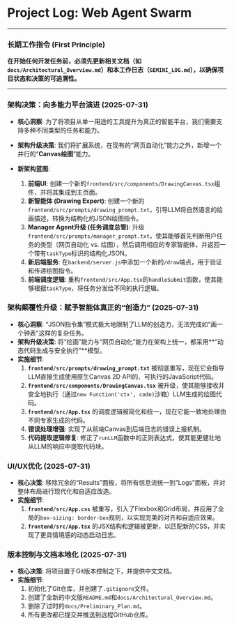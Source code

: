 # Project Log: Web Agent Swarm

---

### **长期工作指令 (First Principle)**

**在开始任何开发任务前，必须先更新相关文档（如`docs/Architectural_Overview.md`）和本工作日志（`GEMINI_LOG.md`），以确保项目状态和决策的可追溯性。**

---

### **架构决策：向多能力平台演进 (2025-07-31)**

*   **核心洞察**: 为了将项目从单一用途的工具提升为真正的智能平台，我们需要支持多种不同类型的任务和能力。

*   **架构升级决策**: 我们将扩展系统，在现有的“网页自动化”能力之外，新增一个并行的“**Canvas绘图**”能力。

*   **新架构蓝图**:
    1.  **前端UI**: 创建一个新的`frontend/src/components/DrawingCanvas.tsx`组件，并将其集成到主页面。
    2.  **新智能体 (Drawing Expert)**: 创建一个新的`frontend/src/prompts/drawing_prompt.txt`，引导LLM将自然语言的绘画描述，转换为结构化的JSON绘图指令。
    3.  **Manager Agent升级 (任务调度总管)**: 升级`frontend/src/prompts/manager_prompt.txt`，使其能够首先判断用户任务的类型（网页自动化 vs. 绘图），然后调用相应的专家智能体，并返回一个带有`taskType`标识的结构化JSON。
    4.  **新后端服务**: 在`backend/server.js`中添加一个新的`/draw`端点，用于验证和传递绘图指令。
    5.  **前端调度逻辑**: 重构`frontend/src/App.tsx`的`handleSubmit`函数，使其能够根据`taskType`，将任务分发给不同的执行逻辑。

### **架构颠覆性升级：赋予智能体真正的“创造力” (2025-07-31)**

*   **核心洞察**: “JSON指令集”模式极大地限制了LLM的创造力，无法完成如“画一个钟表”这样的复杂任务。
*   **架构升级决策**: 将“绘画”能力与“网页自动化”能力在架构上统一，都采用**“动态代码生成与安全执行”**模型。
*   **实施细节**:
    1.  **`frontend/src/prompts/drawing_prompt.txt`** 被彻底重写，现在它会指导LLM直接生成使用原生Canvas 2D API的、可执行的JavaScript代码。
    2.  **`frontend/src/components/DrawingCanvas.tsx`** 被升级，使其能够接收并安全地执行（通过`new Function('ctx', code)`沙箱）LLM生成的绘图代码。
    3.  **`frontend/src/App.tsx`** 的调度逻辑被简化和统一，现在它能一致地处理由不同专家生成的代码。
    4.  **错误处理增强**: 实现了从前端Canvas到后端日志的错误上报机制。
    5.  **代码提取逻辑修复**: 修正了`runLLM`函数中的正则表达式，使其能更健壮地从LLM的响应中提取代码块。

### **UI/UX优化 (2025-07-31)**

*   **核心决策**: 移除冗余的“Results”面板，将所有信息流统一到“Logs”面板，并对整体布局进行现代化和自适应改造。
*   **实施细节**:
    1.  **`frontend/src/App.css`** 被重写，引入了Flexbox和Grid布局，并应用了全局的`box-sizing: border-box`规则，以实现完美的对齐和自适应效果。
    2.  **`frontend/src/App.tsx`** 的JSX结构和逻辑被更新，以匹配新的CSS，并实现了更具情境感的动态启动日志。

### **版本控制与文档本地化 (2025-07-31)**

*   **核心决策**: 将项目置于Git版本控制之下，并提供中文文档。
*   **实施细节**:
    1.  初始化了Git仓库，并创建了`.gitignore`文件。
    2.  创建了全新的中文版`README.md`和`docs/Architectural_Overview.md`。
    3.  删除了过时的`docs/Preliminary_Plan.md`。
    4.  所有更改都已提交并推送到远程GitHub仓库。
